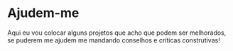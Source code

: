 # Ajudem-me
Aqui eu vou colocar alguns projetos que acho que podem ser melhorados, se puderem me ajudem me mandando conselhos e críticas construtivas!
